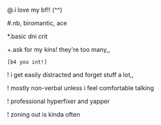 @.i love my bf!! (^^)

#.nb, biromantic, ace

*.basic dni crit

+.ask for my kins! they're too many,,

```[b4 you int!]```

! i get easily distracted and forget stuff a lot,,

! mostly non-verbal unless i feel comfortable talking

! professional hyperfixer and yapper

! zoning out is kinda often
